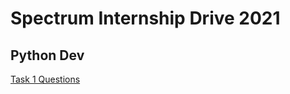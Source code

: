 # Spectrum Internship Drive 2021

## Python Dev

[Task 1 Questions](Python-dev/task1/PythonDev_Task1.pdf)
